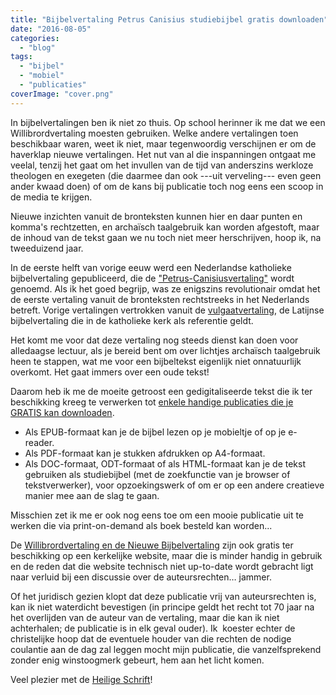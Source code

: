 ```yaml
---
title: "Bijbelvertaling Petrus Canisius studiebijbel gratis downloaden"
date: "2016-08-05"
categories: 
  - "blog"
tags: 
  - "bijbel"
  - "mobiel"
  - "publicaties"
coverImage: "cover.png"
---
```


In bijbelvertalingen ben ik niet zo thuis. Op school herinner ik me dat we een Willibrordvertaling moesten gebruiken. Welke andere vertalingen toen beschikbaar waren, weet ik niet, maar tegenwoordig verschijnen er om de haverklap nieuwe vertalingen. Het nut van al die inspanningen ontgaat me veelal, tenzij het gaat om het invullen van de tijd van anderszins werkloze theologen en exegeten (die daarmee dan ook ---uit verveling--- even geen ander kwaad doen) of om de kans bij publicatie toch nog eens een scoop in de media te krijgen.

Nieuwe inzichten vanuit de bronteksten kunnen hier en daar punten en komma's rechtzetten, en archaïsch taalgebruik kan worden afgestoft, maar de inhoud van de tekst gaan we nu toch niet meer herschrijven, hoop ik, na tweeduizend jaar.

In de eerste helft van vorige eeuw werd een Nederlandse katholieke bijbelvertaling gepubliceerd, die de ["Petrus-Canisiusvertaling"](https://nl.wikipedia.org/wiki/Petrus_Canisiusvertaling) wordt genoemd. Als ik het goed begrijp, was ze enigszins revolutionair omdat het de eerste vertaling vanuit de bronteksten rechtstreeks in het Nederlands betreft. Vorige vertalingen vertrokken vanuit de [vulgaatvertaling](http://www.vatican.va/archive/bible/nova_vulgata/documents/nova-vulgata_index_lt.html), de Latijnse bijbelvertaling die in de katholieke kerk als referentie geldt.

Het komt me voor dat deze vertaling nog steeds dienst kan doen voor alledaagse lectuur, als je bereid bent om over lichtjes archaïsch taalgebruik heen te stappen, wat me voor een bijbeltekst eigenlijk niet onnatuurlijk overkomt. Het gaat immers over een oude tekst!

Daarom heb ik me de moeite getroost een gedigitaliseerde tekst die ik ter beschikking kreeg te verwerken tot [enkele handige publicaties die je GRATIS kan downloaden](/portfolio/petrus-canisiusbijbelvertaling/).

- Als EPUB-formaat kan je de bijbel lezen op je mobieltje of op je e-reader.
- Als PDF-formaat kan je stukken afdrukken op A4-formaat.
- Als DOC-formaat, ODT-formaat of als HTML-formaat kan je de tekst gebruiken als studiebijbel (met de zoekfunctie van je browser of tekstverwerker), voor opzoekingswerk of om er op een andere creatieve manier mee aan de slag te gaan.

Misschien zet ik me er ook nog eens toe om een mooie publicatie uit te werken die via print-on-demand als boek besteld kan worden...

De [Willibrordvertaling en de Nieuwe Bijbelvertaling](http://bijbel.net/) zijn ook gratis ter beschikking op een kerkelijke website, maar die is minder handig in gebruik en de reden dat die website technisch niet up-to-date wordt gebracht ligt naar verluid bij een discussie over de auteursrechten… jammer.

Of het juridisch gezien klopt dat deze publicatie vrij van auteursrechten is, kan ik niet waterdicht bevestigen (in principe geldt het recht tot 70 jaar na het overlijden van de auteur van de vertaling, maar die kan ik niet achterhalen; de publicatie is in elk geval ouder). Ik  koester echter de christelijke hoop dat de eventuele houder van die rechten de nodige coulantie aan de dag zal leggen mocht mijn publicatie, die vanzelfsprekend zonder enig winstoogmerk gebeurt, hem aan het licht komen.

Veel plezier met de [Heilige Schrift](/portfolio/petrus-canisiusbijbelvertaling/)!
